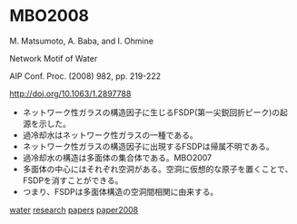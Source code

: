 # MBO2008

M. Matsumoto, A. Baba, and I. Ohmine

Network Motif of Water

AIP Conf. Proc. (2008) 982, pp. 219-222

http://doi.org/10.1063/1.2897788


* ネットワーク性ガラスの構造因子に生じるFSDP(第一尖鋭回折ピーク)の起源を示した。
* 過冷却水はネットワーク性ガラスの一種である。
* ネットワーク性ガラスの構造因子に出現するFSDPは帰属不明である。
* 過冷却水の構造は多面体の集合体である。MBO2007
* 多面体の中心にはそれぞれ空洞がある。空洞に仮想的な原子を置くことで、FSDPを消すことができる。
* つまり、FSDPは多面体構造の空洞間相関に由来する。



[water](water.md) [research](research.md) [papers](papers.md) [paper2008](paper2008.md)



